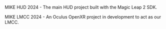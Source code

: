 MIKE HUD 2024 - The main HUD project built with the Magic Leap 2 SDK.

MIKE LMCC 2024 - An Oculus OpenXR project in development to act as our LMCC.
